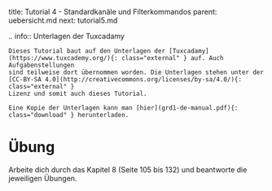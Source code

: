 title: Tutorial 4 - Standardkanäle und Filterkommandos
parent: uebersicht.md
next: tutorial5.md

.. info:: Unterlagen der Tuxcadamy

    Dieses Tutorial baut auf den Unterlagen der [Tuxcadamy](https://www.tuxcademy.org/){: class="external" } auf. Auch Aufgabenstellungen
    sind teilweise dort übernommen worden. Die Unterlagen stehen unter der [CC-BY-SA 4.0](http://creativecommons.org/licenses/by-sa/4.0/){: class="external" }
    Lizenz und somit auch dieses Tutorial.

    Eine Kopie der Unterlagen kann man [hier](grd1-de-manual.pdf){: class="download" } herunterladen.

# Übung

Arbeite dich durch das Kapitel 8 (Seite 105 bis 132) und beantworte die jeweiligen Übungen.
